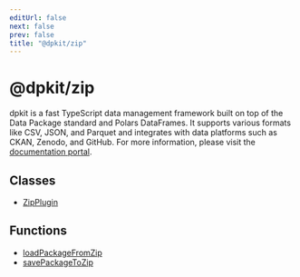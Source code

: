 ```yaml
---
editUrl: false
next: false
prev: false
title: "@dpkit/zip"
---
```


# @dpkit/zip

dpkit is a fast TypeScript data management framework built on top of the Data Package standard and Polars DataFrames. It supports various formats like CSV, JSON, and Parquet and integrates with data platforms such as CKAN, Zenodo, and GitHub. For more information, please visit the [documentation portal](https://dpkit.datist.io).

## Classes

- [ZipPlugin](/reference/_dpkit/zip/zipplugin/)

## Functions

- [loadPackageFromZip](/reference/_dpkit/zip/loadpackagefromzip/)
- [savePackageToZip](/reference/_dpkit/zip/savepackagetozip/)
